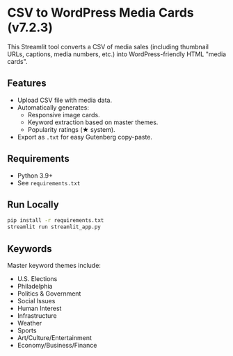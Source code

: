 # CSV to WordPress Media Cards (v7.2.3)

This Streamlit tool converts a CSV of media sales (including thumbnail URLs, captions, media numbers, etc.) into WordPress-friendly HTML "media cards".

## Features

- Upload CSV file with media data.
- Automatically generates:
  - Responsive image cards.
  - Keyword extraction based on master themes.
  - Popularity ratings (★ system).
- Export as `.txt` for easy Gutenberg copy-paste.

## Requirements

- Python 3.9+
- See `requirements.txt`

## Run Locally

```bash
pip install -r requirements.txt
streamlit run streamlit_app.py
```

## Keywords

Master keyword themes include:
- U.S. Elections
- Philadelphia
- Politics & Government
- Social Issues
- Human Interest
- Infrastructure
- Weather
- Sports
- Art/Culture/Entertainment
- Economy/Business/Finance
